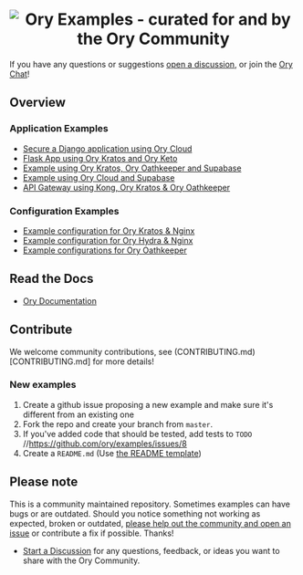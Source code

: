 <h1 align="center"><img src="https://raw.githubusercontent.com/ory/examples/master/_assets/img/banner.svg" alt="Ory Examples - curated for and by the Ory Community"></h1>

If you have any questions or suggestions [open a discussion](https://github.com/ory/examples/discussions), or join the
[Ory Chat](https://slack.ory.sh/)!

## Overview

### Application Examples

- [Secure a Django application using Ory Cloud](https://github.com/ory/examples/tree/master/django-ory-cloud)
- [Flask App using Ory Kratos and Ory Keto](https://github.com/ory/examples/tree/master/kratos-keto-flask)
- [Example using Ory Kratos, Ory Oathkeeper and Supabase](https://github.com/ory/examples/tree/master/kratos-keto-oathkeeper-supabase)
- [Example using Ory Cloud and Supabase](https://github.com/ory/examples/tree/master/supabase-ory-cloud)
- [API Gateway using Kong, Ory Kratos & Ory Oathkeeper](https://github.com/ory/examples/tree/master/kratos-oathkeeper-kong)

### Configuration Examples

- [Example configuration for Ory Kratos & Nginx](https://github.com/ory/examples/tree/master/kratos-nginx)
- [Example configuration for Ory Hydra & Nginx](https://github.com/ory/examples/tree/master/hydra-nginx)
- [Example configurations for Ory Oathkeeper](https://github.com/ory/examples/tree/master/oathkeeper)

## Read the Docs

- [Ory Documentation](https://ory.sh/docs)

## Contribute

We welcome community contributions, see (CONTRIBUTING.md)[CONTRIBUTING.md] for more details!

### New examples

1. Create a github issue proposing a new example and make sure it's different from an existing one
1. Fork the repo and create your branch from `master`.
1. If you've added code that should be tested, add tests to `TODO` //https://github.com/ory/examples/issues/8
1. Create a `README.md` (Use [the README template](https://github.com/ory/examples/blob/master/_common/README))

## Please note

This is a community maintained repository. Sometimes examples can have bugs or are outdated. Should you notice something not
working as expected, broken or outdated,
[please help out the community and open an issue](https://github.com/ory/examples/issues/new/choose) or contribute a fix if
possible. Thanks!

- [Start a Discussion](https://github.com/ory/examples/discussions) for any questions, feedback, or ideas you want to share with
  the Ory Community.
